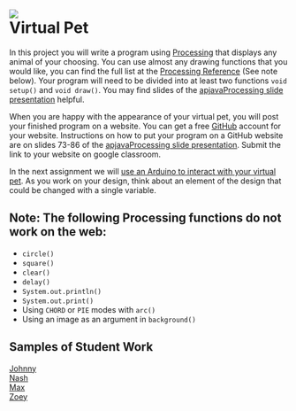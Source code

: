 ![](Penguin.JPG)   
 Virtual Pet
 =============

 In this project you will write a program using [Processing](https://processing.org) that displays any animal of your choosing. You can use almost any drawing functions that you would like, you can find the full list at the [Processing Reference](https://processing.org/reference) (See note below).  Your program will need to be divided into at least two functions `void setup()` and `void draw()`. You may find slides of the [apjavaProcessing slide presentation](https://docs.google.com/presentation/d/1sqbareaFmF9fMcp0XOl3hRO6hAlrU5WIaj4V-Kd3eDI/edit?usp=sharing) helpful. 

 When you are happy with the appearance of your virtual pet, you will post your finished program on a website. You can get a free [GitHub](https://github.com) account for your website. Instructions on how to put your program on a GitHub website are on slides 73-86 of the [apjavaProcessing slide presentation](https://docs.google.com/presentation/d/1sqbareaFmF9fMcp0XOl3hRO6hAlrU5WIaj4V-Kd3eDI/edit?usp=sharing). Submit the link to your website on google classroom.

 In the next assignment we will [use an Arduino to interact with your virtual pet](https://github.com/APCSLowell/LightSensorController#use-an-adafruit-circuit-playground-as-an-input-device-in-a-processing-program). As you work on your design, think about an element of the design that could be changed with a single variable.

 Note: The following Processing functions do not work on the web:
 ----------------------------------------------------------
 + `circle()`
 + `square()`
 + `clear()`
 + `delay()`
 + `System.out.println()`
 + `System.out.print()`
 + Using `CHORD` or `PIE` modes with `arc()`
 + Using an image as an argument in `background()`

 Samples of Student Work
 -----------------------
 [Johnny](https://jlin202.github.io/VirtualPet/)   
 [Nash](https://moonnash.github.io/VirtualPet/)   
 [Max](https://max-2023.github.io/VirtualPet/)   
 [Zoey](https://zoeyzhu.github.io/VirtualPet/)   
